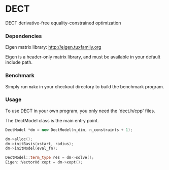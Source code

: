 # DECT
DECT derivative-free equality-constrained optimization

### Dependencies

Eigen matrix library: http://eigen.tuxfamily.org

Eigen is a header-only matrix library, and must be available in your default include path.

### Benchmark

Simply run `make` in your checkout directory to build the benchmark program.


### Usage

To use DECT in your own program, you only need the 'dect.h/cpp' files.

The DectModel class is the main entry point.

```c++
DectModel *dm = new DectModel(n_dim, n_constraints + 1);

dm->alloc();
dm->initBasis(xstart, radius);
dm->initModel(eval_fn);

DectModel::term_type res = dm->solve();
Eigen::VectorXd xopt = dm->xopt();
```
